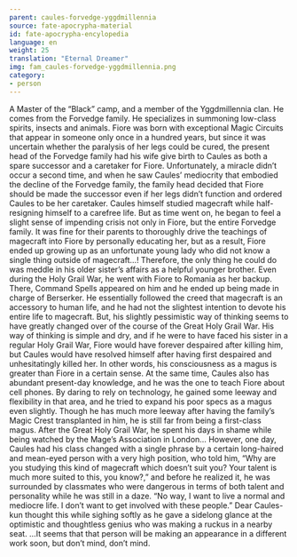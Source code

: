 ```yaml
---
parent: caules-forvedge-yggdmillennia
source: fate-apocrypha-material
id: fate-apocrypha-encylopedia
language: en
weight: 25
translation: "Eternal Dreamer"
img: fam_caules-forvedge-yggdmillennia.png
category:
- person
---
```


A Master of the “Black” camp, and a member of the Yggdmillennia clan. He comes from the Forvedge family. He specializes in summoning low-class spirits, insects and animals. Fiore was born with exceptional Magic Circuits that appear in someone only once in a hundred years, but since it was uncertain whether the paralysis of her legs could be cured, the present head of the Forvedge family had his wife give birth to Caules as both a spare successor and a caretaker for Fiore.
Unfortunately, a miracle didn’t occur a second time, and when he saw Caules’ mediocrity that embodied the decline of the Forvedge family, the family head decided that Fiore should be made the successor even if her legs didn’t function and ordered Caules to be her caretaker.
Caules himself studied magecraft while half-resigning himself to a carefree life. But as time went on, he began to feel a slight sense of impending crisis not only in Fiore, but the entire Forvedge family. It was fine for their parents to thoroughly drive the teachings of magecraft into Fiore by personally educating her, but as a result, Fiore ended up growing up as an unfortunate young lady who did not know a single thing outside of magecraft…!
Therefore, the only thing he could do was meddle in his older sister’s affairs as a helpful younger brother. Even during the Holy Grail War, he went with Fiore to Romania as her backup. There, Command Spells appeared on him and he ended up being made in charge of Berserker.
He essentially followed the creed that magecraft is an accessory to human life, and he had not the slightest intention to devote his entire life to magecraft. But, his slightly pessimistic way of thinking seems to have greatly changed over of the course of the Great Holy Grail War. His way of thinking is simple and dry, and if he were to have faced his sister in a regular Holy Grail War, Fiore would have forever despaired after killing him, but Caules would have resolved himself after having first despaired and unhesitatingly killed her. In other words, his consciousness as a magus is greater than Fiore in a certain sense.
At the same time, Caules also has abundant present-day knowledge, and he was the one to teach Fiore about cell phones. By daring to rely on technology, he gained some leeway and flexibility in that area, and he tried to expand his poor specs as a magus even slightly. Though he has much more leeway after having the family’s Magic Crest transplanted in him, he is still far from being a first-class magus.
After the Great Holy Grail War, he spent his days in shame while being watched by the Mage’s Association in London… However, one day, Caules had his class changed with a single phrase by a certain long-haired and mean-eyed person with a very high position, who told him, “Why are you studying this kind of magecraft which doesn’t suit you? Your talent is much more suited to this, you know?,” and before he realized it, he was surrounded by classmates who were dangerous in terms of both talent and personality while he was still in a daze.
“No way, I want to live a normal and mediocre life. I don’t want to get involved with these people.” Dear Caules-kun thought this while sighing softly as he gave a sidelong glance at the optimistic and thoughtless genius who was making a ruckus in a nearby seat.
…It seems that that person will be making an appearance in a different work soon, but don’t mind, don’t mind.
